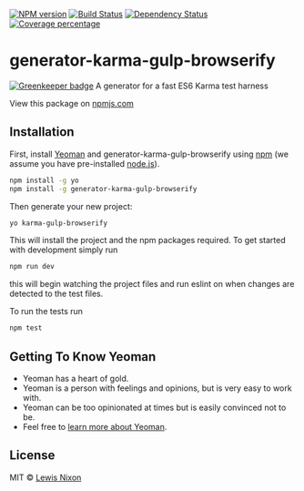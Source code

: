 [![NPM version][npm-image]][npm-url] [![Build Status][travis-image]][travis-url] [![Dependency Status][daviddm-image]][daviddm-url] [![Coverage percentage][coveralls-image]][coveralls-url]
# generator-karma-gulp-browserify 

[![Greenkeeper badge](https://badges.greenkeeper.io/kojinkai/generator-karma-gulp-browserify.svg)](https://greenkeeper.io/)
A generator for a fast ES6 Karma test harness

View this package on [npmjs.com](https://www.npmjs.com/package/generator-karma-gulp-browserify)

## Installation

First, install [Yeoman](http://yeoman.io) and generator-karma-gulp-browserify using [npm](https://www.npmjs.com/) (we assume you have pre-installed [node.js](https://nodejs.org/)).

```bash
npm install -g yo
npm install -g generator-karma-gulp-browserify
```

Then generate your new project:

```bash
yo karma-gulp-browserify
```
This will install the project and the npm packages required.
To get started with development simply run
```bash
npm run dev
```
this will begin watching the project files and run eslint on when changes are detected to the test files.

To run the tests run
```bash
npm test
```

## Getting To Know Yeoman

 * Yeoman has a heart of gold.
 * Yeoman is a person with feelings and opinions, but is very easy to work with.
 * Yeoman can be too opinionated at times but is easily convinced not to be.
 * Feel free to [learn more about Yeoman](http://yeoman.io/).

## License

MIT © [Lewis Nixon](https://boxdeluxe.io)


[npm-image]: https://badge.fury.io/js/generator-karma-gulp-browserify.svg
[npm-url]: https://npmjs.org/package/generator-karma-gulp-browserify
[travis-image]: https://travis-ci.org/kojinkai/generator-karma-gulp-browserify.svg?branch=master
[travis-url]: https://travis-ci.org/kojinkai/generator-karma-gulp-browserify
[daviddm-image]: https://david-dm.org/kojinkai/generator-karma-gulp-browserify.svg?theme=shields.io
[daviddm-url]: https://david-dm.org/kojinkai/generator-karma-gulp-browserify
[coveralls-image]: https://coveralls.io/repos/kojinkai/generator-karma-gulp-browserify/badge.svg
[coveralls-url]: https://coveralls.io/r/kojinkai/generator-karma-gulp-browserify
